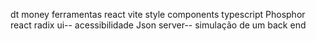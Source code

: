 dt money 
ferramentas
react
vite
style components
typescript
Phosphor react
radix ui-- acessibilidade
Json server-- simulação de um back end
